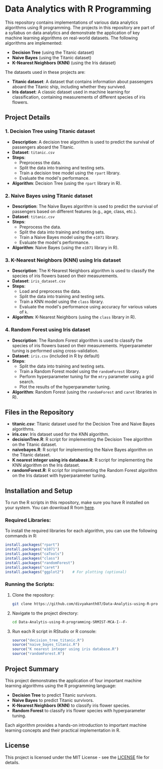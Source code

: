 # Data Analytics with R Programming

This repository contains implementations of various data analytics algorithms using R programming. The projects in this repository are part of a syllabus on data analytics and demonstrate the application of key machine learning algorithms on real-world datasets. The following algorithms are implemented:

- **Decision Tree** (using the Titanic dataset)
- **Naive Bayes** (using the Titanic dataset)
- **K-Nearest Neighbors (KNN)** (using the Iris dataset)

The datasets used in these projects are:
- **Titanic dataset**: A dataset that contains information about passengers aboard the Titanic ship, including whether they survived.
- **Iris dataset**: A classic dataset used in machine learning for classification, containing measurements of different species of iris flowers.

## Project Details

### 1. **Decision Tree using Titanic dataset**
   - **Description**: A decision tree algorithm is used to predict the survival of passengers aboard the Titanic.
   - **Dataset**: `titanic.csv`
   - **Steps**:
     - Preprocess the data.
     - Split the data into training and testing sets.
     - Train a decision tree model using the `rpart` library.
     - Evaluate the model's performance.
   - **Algorithm**: Decision Tree (using the `rpart` library in R).

### 2. **Naive Bayes using Titanic dataset**
   - **Description**: The Naive Bayes algorithm is used to predict the survival of passengers based on different features (e.g., age, class, etc.).
   - **Dataset**: `titanic.csv`
   - **Steps**:
     - Preprocess the data.
     - Split the data into training and testing sets.
     - Train a Naive Bayes model using the `e1071` library.
     - Evaluate the model's performance.
   - **Algorithm**: Naive Bayes (using the `e1071` library in R).

### 3. **K-Nearest Neighbors (KNN) using Iris dataset**
   - **Description**: The K-Nearest Neighbors algorithm is used to classify the species of iris flowers based on their measurements.
   - **Dataset**: `iris_dataset.csv`
   - **Steps**:
     - Load and preprocess the data.
     - Split the data into training and testing sets.
     - Train a KNN model using the `class` library.
     - Evaluate the model's performance using accuracy for various values of `k`.
   - **Algorithm**: K-Nearest Neighbors (using the `class` library in R).
### 4. **Random Forest using Iris dataset**
   - **Description**: The Random Forest algorithm is used to classify the species of iris flowers based on their measurements. Hyperparameter tuning is performed using cross-validation.
   - **Dataset**: `iris.csv` (included in R by default)
   - **Steps**:
     - Split the data into training and testing sets.
     - Train a Random Forest model using the `randomForest` library.
     - Perform hyperparameter tuning for the `mtry` parameter using a grid search.
     - Plot the results of the hyperparameter tuning.
   - **Algorithm**: Random Forest (using the `randomForest` and `caret` libraries in R).

## Files in the Repository

- **titanic.csv**: Titanic dataset used for the Decision Tree and Naive Bayes algorithms.
- **iris.csv**: Iris dataset used for the KNN algorithm.
- **decisionTree.R**: R script for implementing the Decision Tree algorithm on the Titanic dataset.
- **naivebayes.R**: R script for implementing the Naive Bayes algorithm on the Titanic dataset.
- **K nearest integer using iris database.R**: R script for implementing the KNN algorithm on the Iris dataset.
- **randomForest.R**: R script for implementing the Random Forest algorithm on the Iris dataset with hyperparameter tuning.


## Installation and Setup

To run the R scripts in this repository, make sure you have R installed on your system. You can download R from [here](https://cran.r-project.org/).

### Required Libraries:
To install the required libraries for each algorithm, you can use the following commands in R:
```R
install.packages("rpart")      
install.packages("e1071")      
install.packages("caTools")   
install.packages("class") 
install.packages("randomForest") 
install.packages("caret") 
install.packages("ggplot2")    # For plotting (optional)
```

### Running the Scripts:
1. Clone the repository:
   ```bash
   git clone https://github.com/divyakanth07/Data-Analytis-using-R-programming-SRMIST-MCA-I--F-
   ```

2. Navigate to the project directory:
   ```bash
   cd Data-Analytis-using-R-programming-SRMIST-MCA-I--F-
   ```
   
3. Run each R script in RStudio or R console:
   ```R
   source("decision_tree_titanic.R")
   source("naive_bayes_titanic.R")
   source("K nearest integer using iris database.R")
   source("randomForest.R")
   ```

## Project Summary
This project demonstrates the application of four important machine learning algorithms using the R programming language:
- **Decision Tree** to predict Titanic survivors.
- **Naive Bayes** to predict Titanic survivors.
- **K-Nearest Neighbors (KNN)** to classify iris flower species.
- **Random Forest** to classify iris flower species with hyperparameter tuning.

Each algorithm provides a hands-on introduction to important machine learning concepts and their practical implementation in R.

## License

This project is licensed under the MIT License - see the [LICENSE](LICENSE) file for details.
